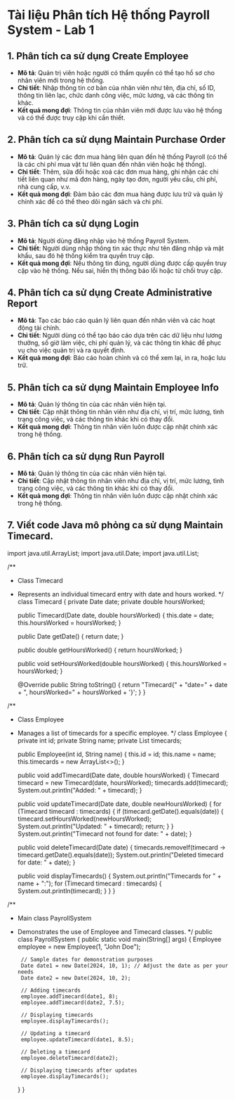 # Tài liệu Phân tích Hệ thống Payroll System - Lab 1

## 1. Phân tích ca sử dụng Create Employee
- **Mô tả**: Quản trị viên hoặc người có thẩm quyền có thể tạo hồ sơ cho nhân viên mới trong hệ thống.
- **Chi tiết**: Nhập thông tin cơ bản của nhân viên như tên, địa chỉ, số ID, thông tin liên lạc, chức danh công việc, mức lương, và các thông tin khác.
- **Kết quả mong đợi**: Thông tin của nhân viên mới được lưu vào hệ thống và có thể được truy cập khi cần thiết.

## 2. Phân tích ca sử dụng Maintain Purchase Order
- **Mô tả**: Quản lý các đơn mua hàng liên quan đến hệ thống Payroll (có thể là các chi phí mua vật tư liên quan đến nhân viên hoặc hệ thống).
- **Chi tiết**: Thêm, sửa đổi hoặc xoá các đơn mua hàng, ghi nhận các chi tiết liên quan như mã đơn hàng, ngày tạo đơn, người yêu cầu, chi phí, nhà cung cấp, v.v.
- **Kết quả mong đợi**: Đảm bảo các đơn mua hàng được lưu trữ và quản lý chính xác để có thể theo dõi ngân sách và chi phí.

## 3. Phân tích ca sử dụng Login
- **Mô tả**: Người dùng đăng nhập vào hệ thống Payroll System.
- **Chi tiết**: Người dùng nhập thông tin xác thực như tên đăng nhập và mật khẩu, sau đó hệ thống kiểm tra quyền truy cập.
- **Kết quả mong đợi**: Nếu thông tin đúng, người dùng được cấp quyền truy cập vào hệ thống. Nếu sai, hiển thị thông báo lỗi hoặc từ chối truy cập.

## 4. Phân tích ca sử dụng Create Administrative Report
- **Mô tả**: Tạo các báo cáo quản lý liên quan đến nhân viên và các hoạt động tài chính.
- **Chi tiết**: Người dùng có thể tạo báo cáo dựa trên các dữ liệu như lương thưởng, số giờ làm việc, chi phí quản lý, và các thông tin khác để phục vụ cho việc quản trị và ra quyết định.
- **Kết quả mong đợi**: Báo cáo hoàn chỉnh và có thể xem lại, in ra, hoặc lưu trữ.

## 5. Phân tích ca sử dụng Maintain Employee Info
- **Mô tả**: Quản lý thông tin của các nhân viên hiện tại.
- **Chi tiết**: Cập nhật thông tin nhân viên như địa chỉ, vị trí, mức lương, tình trạng công việc, và các thông tin khác khi có thay đổi.
- **Kết quả mong đợi**: Thông tin nhân viên luôn được cập nhật chính xác trong hệ thống.

## 6. Phân tích ca sử dụng Run Payroll
- **Mô tả**: Quản lý thông tin của các nhân viên hiện tại.
- **Chi tiết**: Cập nhật thông tin nhân viên như địa chỉ, vị trí, mức lương, tình trạng công việc, và các thông tin khác khi có thay đổi.
- **Kết quả mong đợi**: Thông tin nhân viên luôn được cập nhật chính xác trong hệ thống.

## 7. Viết code Java mô phỏng ca sử dụng Maintain Timecard.
import java.util.ArrayList;
import java.util.Date;
import java.util.List;

/**
 * Class Timecard
 * Represents an individual timecard entry with date and hours worked.
 */
class Timecard {
    private Date date;
    private double hoursWorked;

    public Timecard(Date date, double hoursWorked) {
        this.date = date;
        this.hoursWorked = hoursWorked;
    }

    public Date getDate() {
        return date;
    }

    public double getHoursWorked() {
        return hoursWorked;
    }

    public void setHoursWorked(double hoursWorked) {
        this.hoursWorked = hoursWorked;
    }

    @Override
    public String toString() {
        return "Timecard{" +
                "date=" + date +
                ", hoursWorked=" + hoursWorked +
                '}';
    }
}

/**
 * Class Employee
 * Manages a list of timecards for a specific employee.
 */
class Employee {
    private int id;
    private String name;
    private List<Timecard> timecards;

    public Employee(int id, String name) {
        this.id = id;
        this.name = name;
        this.timecards = new ArrayList<>();
    }

    public void addTimecard(Date date, double hoursWorked) {
        Timecard timecard = new Timecard(date, hoursWorked);
        timecards.add(timecard);
        System.out.println("Added: " + timecard);
    }

    public void updateTimecard(Date date, double newHoursWorked) {
        for (Timecard timecard : timecards) {
            if (timecard.getDate().equals(date)) {
                timecard.setHoursWorked(newHoursWorked);
                System.out.println("Updated: " + timecard);
                return;
            }
        }
        System.out.println("Timecard not found for date: " + date);
    }

    public void deleteTimecard(Date date) {
        timecards.removeIf(timecard -> timecard.getDate().equals(date));
        System.out.println("Deleted timecard for date: " + date);
    }

    public void displayTimecards() {
        System.out.println("Timecards for " + name + ":");
        for (Timecard timecard : timecards) {
            System.out.println(timecard);
        }
    }
}

/**
 * Main class PayrollSystem
 * Demonstrates the use of Employee and Timecard classes.
 */
public class PayrollSystem {
    public static void main(String[] args) {
        Employee employee = new Employee(1, "John Doe");

        // Sample dates for demonstration purposes
        Date date1 = new Date(2024, 10, 1); // Adjust the date as per your needs
        Date date2 = new Date(2024, 10, 2);

        // Adding timecards
        employee.addTimecard(date1, 8);
        employee.addTimecard(date2, 7.5);

        // Displaying timecards
        employee.displayTimecards();

        // Updating a timecard
        employee.updateTimecard(date1, 8.5);

        // Deleting a timecard
        employee.deleteTimecard(date2);

        // Displaying timecards after updates
        employee.displayTimecards();
    }
}
